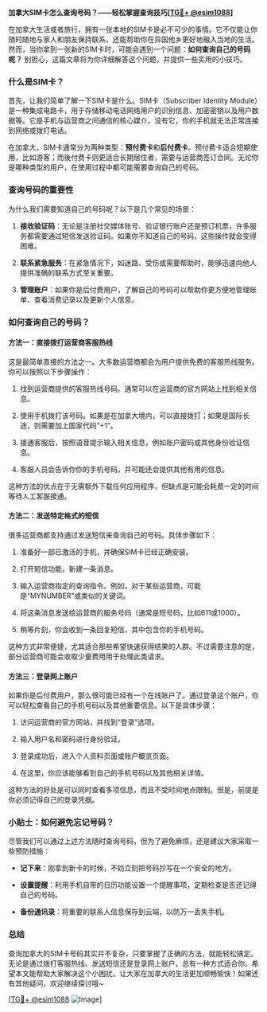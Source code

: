 **加拿大SIM卡怎么查询号码？——轻松掌握查询技巧[[TG💪+ @esim1088](https://t.me/s/esim1088)]**

在加拿大生活或者旅行，拥有一张本地的SIM卡是必不可少的事情。它不仅能让你随时随地与家人和朋友保持联系，还能帮助你在异国他乡更好地融入当地的生活。然而，当你拿到一张新的SIM卡时，可能会遇到一个问题：**如何查询自己的号码呢？** 别担心，这篇文章将为你详细解答这个问题，并提供一些实用的小技巧。

### 什么是SIM卡？

首先，让我们简单了解一下SIM卡是什么。SIM卡（Subscriber Identity Module）是一种集成电路卡，用于存储移动电话网络用户的识别信息、加密密钥以及用户数据等。它是手机与运营商之间通信的核心媒介，没有它，你的手机就无法正常连接到网络或拨打电话。

在加拿大，SIM卡通常分为两种类型：**预付费卡**和**后付费卡**。预付费卡适合短期使用，比如游客；而後付费卡则更适合长期居住者，需要与运营商签订合同。无论你是哪种类型的用户，在使用过程中都可能需要查询自己的号码。

### 查询号码的重要性

为什么我们需要知道自己的号码呢？以下是几个常见的场景：

1. **接收验证码**：无论是注册社交媒体账号、验证银行账户还是预订机票，许多服务都需要通过短信发送验证码。如果你不知道自己的号码，这些操作就会变得困难。
   
2. **联系紧急服务**：在紧急情况下，如迷路、受伤或需要帮助时，能够迅速向他人提供准确的联系方式至关重要。

3. **管理账户**：如果你是后付费用户，了解自己的号码可以帮助你更方便地管理账单、查看消费记录以及更新个人信息。

### 如何查询自己的号码？

#### 方法一：直接拨打运营商客服热线

这是最简单直接的方法之一。大多数运营商都会为用户提供免费的客服热线服务。你可以按照以下步骤操作：

1. 找到运营商提供的客服热线号码。通常可以在运营商的官方网站上找到相关信息。
   
2. 使用手机拨打该号码。如果是在加拿大境内，可以直接拨打；如果是国际长途，则需要加上国家代码“+1”。

3. 接通客服后，按照语音提示输入相关信息，例如账户密码或其他身份验证信息。

4. 客服人员会告诉你你的手机号码，并可能还会提供其他有用的信息。

这种方法的优点在于无需额外下载任何应用程序，但缺点是可能会耗费一定的时间等待人工客服接通。

#### 方法二：发送特定格式的短信

很多运营商都支持通过发送短信来查询自己的号码。具体步骤如下：

1. 准备好一部已激活的手机，并确保SIM卡已经正确安装。

2. 打开短信功能，新建一条消息。

3. 输入运营商指定的查询指令。例如，对于某些运营商，可能是“MYNUMBER”或类似的关键词。

4. 将这条消息发送给运营商的服务号码（通常是短号码，比如611或1000）。

5. 稍等片刻，你会收到一条回复短信，其中包含你的手机号码。

这种方式非常便捷，尤其适合那些希望快速获得结果的人群。不过需要注意的是，部分运营商可能会收取少量费用用于处理此类请求。

#### 方法三：登录网上账户

如果你是后付费用户，那么很可能已经有一个在线账户了。通过登录这个账户，你可以轻松查看自己的手机号码以及其他重要信息。以下是具体步骤：

1. 访问运营商的官方网站，并找到“登录”选项。

2. 输入用户名和密码进行身份验证。

3. 登录成功后，进入个人资料页面或账户概览页面。

4. 在这里，你应该能够看到自己的手机号码以及其他相关详情。

这种方法的好处是可以同时查看多项信息，而且不受时间地点限制。但是，前提是你必须记得自己的登录凭据。

### 小贴士：如何避免忘记号码？

尽管我们可以通过上述方法随时查询号码，但为了避免麻烦，还是建议大家采取一些预防措施：

- **记下来**：刚拿到新卡的时候，不妨立刻把号码抄写在一个安全的地方。
  
- **设置提醒**：利用手机自带的日历功能设置一个提醒事项，定期检查是否还记得自己的号码。

- **备份通讯录**：将重要的联系人信息保存到云端，以防万一丢失手机。

### 总结

查询加拿大的SIM卡号码其实并不复杂，只要掌握了正确的方法，就能轻松搞定。无论是通过拨打客服热线、发送短信还是登录网上账户，总有一种方式适合你。希望本文能帮助大家解决这个小困扰，让大家在加拿大的生活更加顺畅愉快！如果还有其他疑问，欢迎继续探讨哦~

[[TG💪+ @esim1088](https://t.me/s/esim1088) ![Image](https://i.postimg.cc/4NQfJmqS/Snipaste-2025-05-13-00-14-12.png)]